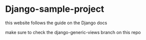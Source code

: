 # Django-sample-project

this website follows the guide on the Django docs

make sure to check the django-generic-views branch on this repo
